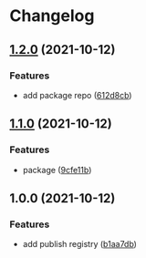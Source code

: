 # Changelog

## [1.2.0](https://www.github.com/withshepherd/codegen-graphql-zod/compare/v1.1.0...v1.2.0) (2021-10-12)


### Features

* add package repo ([612d8cb](https://www.github.com/withshepherd/codegen-graphql-zod/commit/612d8cb6eb9daa316abbb9374635f0883c038388))

## [1.1.0](https://www.github.com/withshepherd/codegen-graphql-zod/compare/v1.0.0...v1.1.0) (2021-10-12)


### Features

* package ([9cfe11b](https://www.github.com/withshepherd/codegen-graphql-zod/commit/9cfe11be1c552f7c13fb38b5129152230f8a2c04))

## 1.0.0 (2021-10-12)


### Features

* add publish registry ([b1aa7db](https://www.github.com/withshepherd/codegen-graphql-zod/commit/b1aa7dbb12cb92ae6d0beb2a3274c02f96456513))
